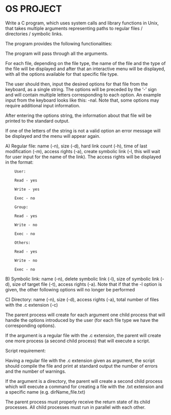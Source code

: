 # OS PROJECT
Write a C program, which uses system calls and library functions in Unix, that takes multiple arguments representing paths to regular files / directories / symbolic links.


The program provides the following functionalities:


The program will pass through all the arguments.


For each file, depending on the file type, the name of the file and the type of the file will be displayed and after that an interactive menu will be displayed, with all the options available for that specific file type. 


The user should then, input the desired options for that file from the keyboard, as a single string. The options will be preceded by the ‘-’ sign and will contain multiple letters corresponding to each option. An example input from the keyboard looks like this: -nal. Note that, some options may require additional input information. 


After entering the options string, the information about that file will be printed to the standard output.


If one of the letters of the string is not a valid option an error message will be displayed and the menu will appear again. 


A) Regular file: name (-n), size (-d), hard link count (-h), time of last modification (-m), access rights (-a), create symbolic link (-l, this will wait for user input for the name of the link). The access rights will be displayed in the format:

        User: 

        Read - yes

        Write - yes

        Exec - no

        Group:

        Read - yes

        Write - no

        Exec - no

        Others:

        Read - yes

        Write - no

        Exec - no

B) Symbolic link: name (-n), delete symbolic link (-l), size of symbolic link (-d), size of target file (-t), access rights (-a). Note that if that the -l option is given, the other following options will no longer be performed


C) Directory: name (-n), size (-d), access rights (-a), total number of files with the .c extension (-c)



The parent process will create for each argument one child process that will handle the options introduced by the user (for each file type we have the corresponding options).


If the argument is a regular file with the .c extension, the parent will create one more process (a second child process) that will execute a script.


Script requirement:

Having a regular file with the .c extension given as argument, the script should compile the file and print at standard output the number of errors and the number of warnings.


If the argument is a directory, the parent will create a second child process which will execute a command for creating a file with the .txt extension and a specific name (e.g. dirName_file.txt)


The parent process must properly receive the return state of its child processes. All child processes must run in parallel with each other.
